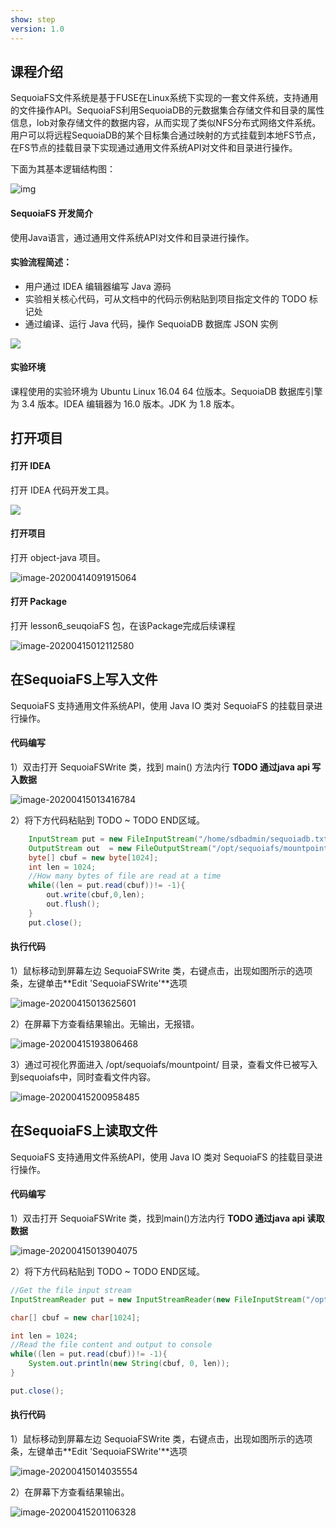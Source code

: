 ```yaml
---
show: step
version: 1.0 
---
```


## 课程介绍

SequoiaFS文件系统是基于FUSE在Linux系统下实现的一套文件系统，支持通用的文件操作API。SequoiaFS利用SequoiaDB的元数据集合存储文件和目录的属性信息，lob对象存储文件的数据内容，从而实现了类似NFS分布式网络文件系统。用户可以将远程SequoiaDB的某个目标集合通过映射的方式挂载到本地FS节点，在FS节点的挂载目录下实现通过通用文件系统API对文件和目录进行操作。

下面为其基本逻辑结构图：



![img](http://doc.sequoiadb.com/cn/index/Public/Home/images/302/sequoiafs/model.png)

#### SequoiaFS 开发简介

使用Java语言，通过通用文件系统API对文件和目录进行操作。

#### 实验流程简述：

- 用户通过 IDEA 编辑器编写 Java 源码
- 实验相关核心代码，可从文档中的代码示例粘贴到项目指定文件的 TODO 标记处
- 通过编译、运行 Java 代码，操作 SequoiaDB 数据库 JSON 实例

![](https://doc.shiyanlou.com/courses/1736/1207281/7b1731fc121e3b460dcd9841eb0218a6-0)

#### 实验环境

课程使用的实验环境为 Ubuntu Linux 16.04 64 位版本。SequoiaDB 数据库引擎为 3.4 版本。IDEA 编辑器为 16.0 版本。JDK 为 1.8 版本。

## 打开项目

#### 打开 IDEA

打开 IDEA 代码开发工具。

![](https://doc.shiyanlou.com/courses/1736/1207281/06650396616c742995bb63fcf933fac5-0)

#### 打开项目

打开 object-java 项目。

![image-20200414091915064](https://doc.shiyanlou.com/courses/1737/1207281/79e3fad2d27f14cfcbc94eadd646d88d-0)

#### 打开 Package

打开 lesson6_seuqoiaFS 包，在该Package完成后续课程

![image-20200415012112580](https://doc.shiyanlou.com/courses/1737/1207281/e3140fed5e89bbf16fd3ce31c6297f24-0)

## 在SequoiaFS上写入文件

SequoiaFS 支持通用文件系统API，使用 Java IO 类对 SequoiaFS 的挂载目录进行操作。

#### 代码编写

1）双击打开 SequoiaFSWrite 类，找到 main() 方法内行 **TODO  通过java api 写入数据**

![image-20200415013416784](https://doc.shiyanlou.com/courses/1737/1207281/8bf47c3fce31ae205234af2281eecbfd-0)



2）将下方代码粘贴到 TODO ~ TODO END区域。

```java
    InputStream put = new FileInputStream("/home/sdbadmin/sequoiadb.txt");
    OutputStream out  = new FileOutputStream("/opt/sequoiafs/mountpoint/sequoiadb.txt");
    byte[] cbuf = new byte[1024];
    int len = 1024;
    //How many bytes of file are read at a time
    while((len = put.read(cbuf))!= -1){
        out.write(cbuf,0,len);
        out.flush();
    }
    put.close();
```

#### 执行代码

1）鼠标移动到屏幕左边 SequoiaFSWrite 类，右键点击，出现如图所示的选项条，左键单击**Edit 'SequoiaFSWrite'**选项

![image-20200415013625601](https://doc.shiyanlou.com/courses/1737/1207281/17be31c6f7fcbd90a079e7a0465a9e24-0)

2）在屏幕下方查看结果输出。无输出，无报错。

![image-20200415193806468](https://doc.shiyanlou.com/courses/1737/1207281/94ffd505eff6f66ed8b396965c4c0eda-0)

3）通过可视化界面进入 /opt/sequoiafs/mountpoint/ 目录，查看文件已被写入到sequoiafs中，同时查看文件内容。

![image-20200415200958485](https://doc.shiyanlou.com/courses/1737/1207281/790fb7b0e8332734f3ae4e11c030c385-0)

## 在SequoiaFS上读取文件

SequoiaFS 支持通用文件系统API，使用 Java IO 类对 SequoiaFS 的挂载目录进行操作。

#### 代码编写

1）双击打开 SequoiaFSWrite 类，找到main()方法内行 **TODO  通过java api 读取数据**

![image-20200415013904075](https://doc.shiyanlou.com/courses/1737/1207281/bb01ba093d96700045ec6a27d6449262-0)

2）将下方代码粘贴到 TODO ~ TODO END区域。

```java
//Get the file input stream
InputStreamReader put = new InputStreamReader(new FileInputStream("/opt/sequoiafs/mountpoint/version.conf"), "utf-8");

char[] cbuf = new char[1024];

int len = 1024;
//Read the file content and output to console
while((len = put.read(cbuf))!= -1){
	System.out.println(new String(cbuf, 0, len));
}

put.close();
```

#### 执行代码

1）鼠标移动到屏幕左边 SequoiaFSWrite 类，右键点击，出现如图所示的选项条，左键单击**Edit 'SequoiaFSWrite'**选项

![image-20200415014035554](https://doc.shiyanlou.com/courses/1737/1207281/04777d9aa3321edbd0005ec52535d519-0)

2）在屏幕下方查看结果输出。

![image-20200415201106328](https://doc.shiyanlou.com/courses/1737/1207281/08e91c5ef3cdc80a1b18d93eb3f37bf2-0)

